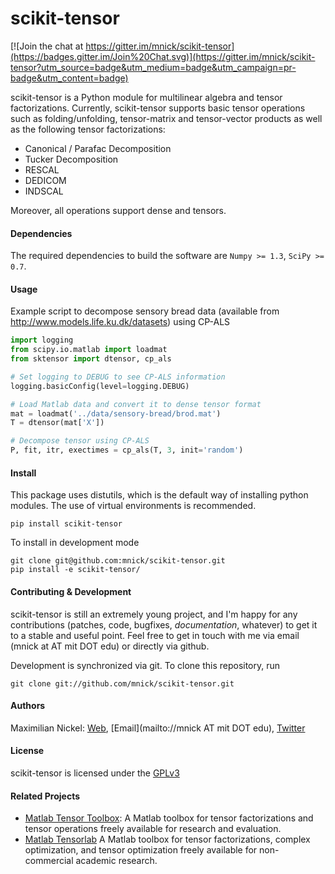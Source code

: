 # scikit-tensor

[![Join the chat at https://gitter.im/mnick/scikit-tensor](https://badges.gitter.im/Join%20Chat.svg)](https://gitter.im/mnick/scikit-tensor?utm_source=badge&utm_medium=badge&utm_campaign=pr-badge&utm_content=badge)

scikit-tensor is a Python module for multilinear algebra and tensor 
factorizations. Currently, scikit-tensor supports basic tensor operations 
such as folding/unfolding, tensor-matrix and tensor-vector products as 
well as the following tensor factorizations:

* Canonical / Parafac Decomposition
* Tucker Decomposition
* RESCAL
* DEDICOM 
* INDSCAL 

Moreover, all operations support dense and tensors.

#### Dependencies
The required dependencies to build the software are `Numpy >= 1.3`, `SciPy >= 0.7`.

#### Usage
Example script to decompose sensory bread data (available from http://www.models.life.ku.dk/datasets) using CP-ALS

```python
import logging
from scipy.io.matlab import loadmat
from sktensor import dtensor, cp_als

# Set logging to DEBUG to see CP-ALS information
logging.basicConfig(level=logging.DEBUG)

# Load Matlab data and convert it to dense tensor format
mat = loadmat('../data/sensory-bread/brod.mat')
T = dtensor(mat['X'])

# Decompose tensor using CP-ALS
P, fit, itr, exectimes = cp_als(T, 3, init='random')
```

#### Install
This package uses distutils, which is the default way of installing python modules. The use of virtual environments is recommended.

    pip install scikit-tensor

To install in development mode

    git clone git@github.com:mnick/scikit-tensor.git
    pip install -e scikit-tensor/

#### Contributing & Development
scikit-tensor is still an extremely young project, and I'm happy for any contributions (patches, code, bugfixes, *documentation*, whatever) to get it to a stable and useful point. Feel free to get in touch with me via email (mnick at AT mit DOT edu) or directly via github.

Development is synchronized via git. To clone this repository, run

    git clone git://github.com/mnick/scikit-tensor.git

#### Authors
Maximilian Nickel: [Web](http://web.mit.edu/~mnick/www), [Email](mailto://mnick AT mit DOT edu), [Twitter](http://twitter.com/mnick)

#### License
scikit-tensor is licensed under the [GPLv3](http://www.gnu.org/licenses/gpl-3.0.txt)

#### Related Projects
* [Matlab Tensor Toolbox](http://www.sandia.gov/~tgkolda/TensorToolbox/index-2.5.html): 
  A Matlab toolbox for tensor factorizations and tensor operations freely available for research and evaluation.
* [Matlab Tensorlab](http://www.tensorlab.net/)
  A Matlab toolbox for tensor factorizations, complex optimization, and tensor optimization freely available for
  non-commercial academic research.
